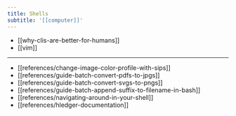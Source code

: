 ```yaml
---
title: Shells
subtitle: '[[computer]]'
---
```


- [[why-clis-are-better-for-humans]]
- [[vim]]

---

- [[references/change-image-color-profile-with-sips]]
- [[references/guide-batch-convert-pdfs-to-jpgs]]
- [[references/guide-batch-convert-svgs-to-pngs]]
- [[references/guide-batch-append-suffix-to-filename-in-bash]]
- [[references/navigating-around-in-your-shell]]
- [[references/hledger-documentation]]

